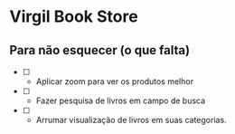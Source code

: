 # Virgil Book Store


## Para não esquecer (o que falta)

- [ ] - Aplicar zoom para ver os produtos melhor
- [ ] - Fazer pesquisa de livros em campo de busca
- [ ] - Arrumar visualização de livros em suas categorias.
